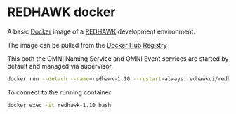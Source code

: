 # REDHAWK docker
A basic [Docker](https://www.docker.com/) image of a [REDHAWK](http://redhawksdr.org) development environment.

The image can be pulled from the [Docker Hub Registry](https://registry.hub.docker.com/u/redhawkci/redhawk/)

This both the OMNI Naming Service and OMNI Event services are started by default and managed via supervisor. 
```sh
docker run --detach --name=redhawk-1.10 --restart=always redhawkci/redhawk:1.10-el6
```

To connect to the running container:
```sh
docker exec -it redhawk-1.10 bash
```
